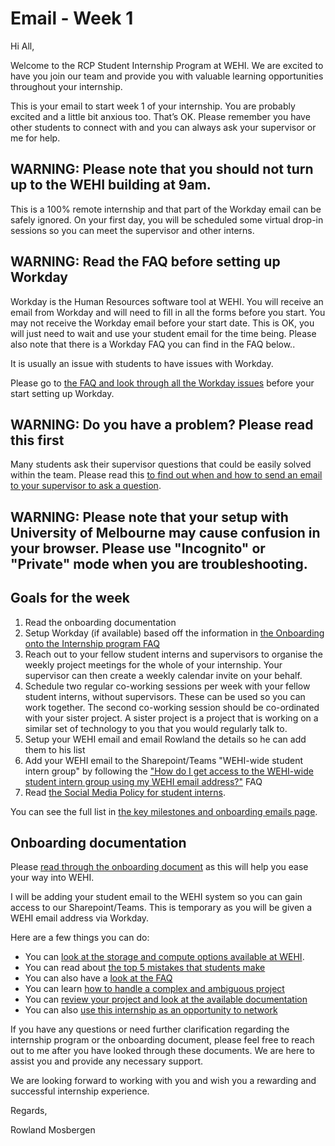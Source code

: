 # Email - Week 1

Hi All,

Welcome to the RCP Student Internship Program at WEHI. We are excited to have you join our team and provide you with valuable learning opportunities throughout your internship.

This is your email to start week 1 of your internship. You are probably excited and a little bit anxious too. That’s OK. Please remember you have other students to connect with and you can always ask your supervisor or me for help.

## WARNING: Please note that you should not turn up to the WEHI building at 9am.

This is a 100% remote internship and that part of the Workday email can be safely ignored. On your first day, you will be scheduled some virtual drop-in sessions so you can meet the supervisor and other interns.

## WARNING: Read the FAQ before setting up Workday

Workday is the Human Resources software tool at WEHI. You will receive an email from Workday and will need to fill in all the forms before you start. You may not receive the Workday email before your start date. This is OK, you will just need to wait and use your student email for the time being. Please also note that there is a Workday FAQ you can find in the FAQ below..

It is usually an issue with students to have issues with Workday.

Please go to [the FAQ and look through all the Workday issues](https://wehi-researchcomputing.github.io/faq#onboarding-onto-the-internship-program-workday) before your start setting up Workday.

## WARNING: Do you have a problem? Please read this first

Many students ask their supervisor questions that could be easily solved within the team. Please read this [to find out when and how to send an email to your supervisor to ask a question](https://wehi-researchcomputing.github.io/faq#how-should-i-ask-for-help-to-solve-a-problem).

## WARNING: Please note that your setup with University of Melbourne may cause confusion in your browser. Please use "Incognito" or "Private" mode when you are troubleshooting.

## Goals for the week

1. Read the onboarding documentation
2. Setup Workday (if available) based off the information in [the Onboarding onto the Internship program FAQ](https://wehi-researchcomputing.github.io/faq#onboarding-onto-the-internship-program-workday)
3. Reach out to your fellow student interns and supervisors to organise the weekly project meetings for the whole of your internship. Your supervisor can then create a weekly calendar invite on your behalf.
4. Schedule two regular co-working sessions per week with your fellow student interns, without supervisors. These can be used so you can work together. The second co-working session should be co-ordinated with your sister project. A sister project is a project that is working on a similar set of technology to you that you would regularly talk to.
5. Setup your WEHI email and email Rowland the details so he can add them to his list
6. Add your WEHI email to the Sharepoint/Teams "WEHI-wide student intern group" by following the ["How do I get access to the WEHI-wide student intern group using my WEHI email address?"](faq#how-do-i-get-access-to-the-wehi-wide-student-intern-group-using-my-wehi-email-address) FAQ
7. Read [the Social Media Policy for student interns](social_media_policy).

You can see the full list in [the key milestones and onboarding emails page](emails-and-key-milestones).

## Onboarding documentation

Please [read through the onboarding document](https://doi.org/10.6084/m9.figshare.23280815) as this will help you ease your way into WEHI.

I will be adding your student email to the WEHI system so you can gain access to our Sharepoint/Teams. This is temporary as you will be given a WEHI email address via Workday.

Here are a few things you can do:

- You can [look at the storage and compute options available at WEHI](https://wehi-researchcomputing.github.io/faq#i-need-to-use-storage-and-compute-what-are-my-options).
- You can read about [the top 5 mistakes that students make](https://wehi-researchcomputing.github.io/top-5-mistakes)
- You can also have a [look at the FAQ](https://wehi-researchcomputing.github.io/faq)
- You can learn [how to handle a complex and ambiguous project](https://wehi-researchcomputing.github.io/complex-projects) 
- You can [review your project and look at the available documentation](https://wehi-researchcomputing.github.io/project-wikis)
- You can also [use this internship as an opportunity to network](faq#i-know-that-the-internships-are-usually-100-offsite-but-what-if-i-want-to-go-into-the-office-sometimes)

If you have any questions or need further clarification regarding the internship program or the onboarding document, please feel free to reach out to me after you have looked through these documents. We are here to assist you and provide any necessary support.

We are looking forward to working with you and wish you a rewarding and successful internship experience.

Regards,

Rowland Mosbergen
